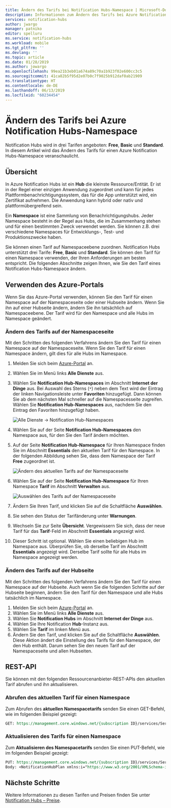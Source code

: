 ```yaml
---
title: Ändern des Tarifs bei Notification Hubs-Namespace | Microsoft-Dokumentation
description: Informationen zum Ändern des Tarifs bei Azure Notification Hubs-Namespace.
services: notification-hubs
author: jwargo
manager: patniko
editor: spelluru
ms.service: notification-hubs
ms.workload: mobile
ms.tgt_pltfrm: ''
ms.devlang: ''
ms.topic: article
ms.date: 01/28/2019
ms.author: jowargo
ms.openlocfilehash: 99ea21b3eb01a674a89c70a1b923f02e600cc3c5
ms.sourcegitcommit: 41ca82b5f95d2e07b0c7f9025b912daf0ab21909
ms.translationtype: HT
ms.contentlocale: de-DE
ms.lasthandoff: 06/13/2019
ms.locfileid: "60234454"
---
```

# <a name="change-pricing-tier-of-an-azure-notification-hubs-namespace"></a>Ändern des Tarifs bei Azure Notification Hubs-Namespace
Notification Hubs wird in drei Tarifen angeboten: **Free**, **Basic** und **Standard**. In diesem Artikel wird das Ändern des Tarifs für einen Azure Notification Hubs-Namespace veranschaulicht. 

## <a name="overview"></a>Übersicht
In Azure Notification Hubs ist ein **Hub** die kleinste Ressource/Entität. Er ist in der Regel einer einzigen Anwendung zugeordnet und kann für jedes Plattformbenachrichtigungssystem, das für die App unterstützt wird, ein Zertifikat aufnehmen. Die Anwendung kann hybrid oder nativ und plattformübergreifend sein.

Ein **Namespace** ist eine Sammlung von Benachrichtigungshubs. Jeder Namespace besteht in der Regel aus Hubs, die im Zusammenhang stehen und für einen bestimmten Zweck verwendet werden. Sie können z.B. drei verschiedene Namespaces für Entwicklungs-, Test- und Produktionszwecke haben. 

Sie können einen Tarif auf Namespaceebene zuordnen. Notification Hubs unterstützt drei Tarife: **Free**, **Basic** und **Standard**. Sie können den Tarif für einen Namespace verwenden, der Ihren Anforderungen am besten entspricht. Die folgenden Abschnitte zeigen Ihnen, wie Sie den Tarif eines Notification Hubs-Namespace ändern. 

## <a name="use-azure-portal"></a>Verwenden des Azure-Portals 
Wenn Sie das Azure-Portal verwenden, können Sie den Tarif für einen Namespace auf der Namespaceseite oder einer Hubseite ändern.  Wenn Sie ihn auf einer Hubseite ändern, ändern Sie ihn tatsächlich auf Namespaceebene. Der Tarif wird für den Namespace und alle Hubs im Namespace geändert. 

### <a name="change-tier-on-the-namespace-page"></a>Ändern des Tarifs auf der Namespaceseite
Mit den Schritten des folgenden Verfahrens ändern Sie den Tarif für einen Namespace auf der Namespaceseite. Wenn Sie den Tarif für einen Namespace ändern, gilt dies für alle Hubs im Namespace.

1. Melden Sie sich beim [Azure-Portal](https://portal.azure.com) an.
2. Wählen Sie im Menü links **Alle Dienste** aus. 
3. Wählen Sie **Notification Hub-Namespaces** im Abschnitt **Internet der Dinge** aus. Bei Auswahl des Sterns (`*`) neben dem Text wird der Eintrag der linken Navigationsleiste unter **Favoriten** hinzugefügt. Dann können Sie ab dem nächsten Mal schneller auf die Namespacesseite zugreifen. Wählen Sie **Notification Hub-Namespaces** aus, nachdem Sie den Eintrag den Favoriten hinzugefügt haben. 

    ![Alle Dienste -> Notification Hub-Namespaces](./media/change-pricing-tier/all-services-nhub.png)
1. Wählen Sie auf der Seite **Notification Hub-Namespaces** den Namespace aus, für den Sie den Tarif ändern möchten. 
2. Auf der Seite **Notification Hub-Namespace** für Ihren Namespace finden Sie im Abschnitt **Essentials** den aktuellen Tarif für den Namespace. In der folgenden Abbildung sehen Sie, dass dem Namespace der Tarif **Free** zugeordnet ist. 

    ![Ändern des aktuellen Tarifs auf der Namespaceseite](./media/change-pricing-tier/pricing-tier-before.png)
1. Wählen Sie auf der Seite **Notification Hub-Namespace** für Ihren Namespace **Tarif** im Abschnitt **Verwalten** aus. 

    ![Auswählen des Tarifs auf der Namespaceseite](./media/change-pricing-tier/namespace-select-pricing-menu.png)
6. Ändern Sie Ihren Tarif, und klicken Sie auf die Schaltfläche **Auswählen**.    
7. Sie sehen den Status der Tarifänderung unter **Warnungen**. 
8. Wechseln Sie zur Seite **Übersicht**. Vergewissern Sie sich, dass der neue Tarif für das **Tarif**-Feld im Abschnitt **Essentials** angezeigt wird.     
1. Dieser Schritt ist optional. Wählen Sie einen beliebigen Hub im Namespace aus. Überprüfen Sie, ob derselbe Tarif im Abschnitt **Essentials** angezeigt wird. Derselbe Tarif sollte für alle Hubs im Namespace angezeigt werden. 

### <a name="change-tier-on-the-hub-page"></a>Ändern des Tarifs auf der Hubseite
Mit den Schritten des folgenden Verfahrens ändern Sie den Tarif für einen Namespace auf der Hubseite. Auch wenn Sie die folgenden Schritte auf der Hubseite beginnen, ändern Sie den Tarif für den Namespace und alle Hubs tatsächlich im Namespace. 

1. Melden Sie sich beim [Azure-Portal](https://portal.azure.com) an.
2. Wählen Sie im Menü links **Alle Dienste** aus.
3. Wählen Sie **Notification Hubs** im Abschnitt **Internet der Dinge** aus. 
4. Wählen Sie Ihre Notification **Hub**-Instanz aus. 
5. Wählen Sie **Tarif** im linken Menü aus. 
6. Ändern Sie den Tarif, und klicken Sie auf die Schaltfläche **Auswählen**. Diese Aktion ändert die Einstellung des Tarifs für den Namespace, der den Hub enthält. Darum sehen Sie den neuen Tarif auf der Namespaceseite und allen Hubseiten. 

## <a name="use-rest-api"></a>REST-API
Sie können mit den folgenden Ressourcenanbieter-REST-APIs den aktuellen Tarif abrufen und ihn aktualisieren. 

### <a name="get-current-pricing-tier-for-a-namespace"></a>Abrufen des aktuellen Tarif für einen Namespace
Zum Abrufen des **aktuellen Namespacetarifs** senden Sie einen GET-Befehl, wie im folgenden Beispiel gezeigt: 

```REST
GET: https://management.core.windows.net/{subscription ID}/services/ServiceBus/Namespaces/{namespace name}/notificationhubplan
```

### <a name="update-pricing-tier-for-a-namespace"></a>Aktualisieren des Tarifs für einen Namespace
Zum **Aktualisieren des Namespacetarifs** senden Sie einen PUT-Befehl, wie im folgenden Beispiel gezeigt: 

```REST
PUT: https://management.core.windows.net/{subscription ID}/services/ServiceBus/Namespaces/{namespace name}/notificationhubplan
Body: <NotificationHubPlan xmlns:i="https://www.w3.org/2001/XMLSchema-instance" xmlns="http://schemas.microsoft.com/netservices/2010/10/servicebus/connect"><SKU>Standard</SKU></NotificationHubPlan>
```



## <a name="next-steps"></a>Nächste Schritte
Weitere Informationen zu diesen Tarifen und Preisen finden Sie unter [Notification Hubs – Preise](https://azure.microsoft.com/pricing/details/notification-hubs/).
